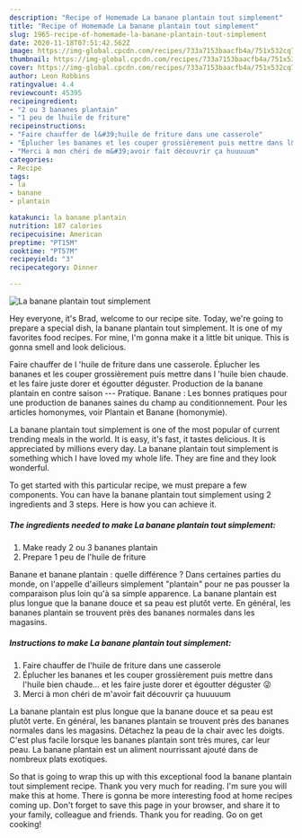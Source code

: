 ```yaml
---
description: "Recipe of Homemade La banane plantain tout simplement"
title: "Recipe of Homemade La banane plantain tout simplement"
slug: 1965-recipe-of-homemade-la-banane-plantain-tout-simplement
date: 2020-11-18T07:51:42.562Z
image: https://img-global.cpcdn.com/recipes/733a7153baacfb4a/751x532cq70/la-banane-plantain-tout-simplement-photo-principale-de-la-recette.jpg
thumbnail: https://img-global.cpcdn.com/recipes/733a7153baacfb4a/751x532cq70/la-banane-plantain-tout-simplement-photo-principale-de-la-recette.jpg
cover: https://img-global.cpcdn.com/recipes/733a7153baacfb4a/751x532cq70/la-banane-plantain-tout-simplement-photo-principale-de-la-recette.jpg
author: Leon Robbins
ratingvalue: 4.4
reviewcount: 45395
recipeingredient:
- "2 ou 3 bananes plantain"
- "1 peu de lhuile de friture"
recipeinstructions:
- "Faire chauffer de l&#39;huile de friture dans une casserole"
- "Éplucher les bananes et les couper grossièrement puis mettre dans l&#39;huile bien chaude... et les faire juste dorer et égoutter déguster 😜"
- "Merci à mon chéri de m&#39;avoir fait découvrir ça huuuuum"
categories:
- Recipe
tags:
- la
- banane
- plantain

katakunci: la banane plantain 
nutrition: 187 calories
recipecuisine: American
preptime: "PT15M"
cooktime: "PT57M"
recipeyield: "3"
recipecategory: Dinner

---
```



![La banane plantain tout simplement](https://img-global.cpcdn.com/recipes/733a7153baacfb4a/751x532cq70/la-banane-plantain-tout-simplement-photo-principale-de-la-recette.jpg)

Hey everyone, it's Brad, welcome to our recipe site. Today, we're going to prepare a special dish, la banane plantain tout simplement. It is one of my favorites food recipes. For mine, I'm gonna make it a little bit unique. This is gonna smell and look delicious.

Faire chauffer de l &#39;huile de friture dans une casserole. Éplucher les bananes et les couper grossièrement puis mettre dans l &#39;huile bien chaude. et les faire juste dorer et égoutter déguster. Production de la banane plantain en contre saison --- Pratique. Banane : Les bonnes pratiques pour une production de bananes saines du champ au conditionnement. Pour les articles homonymes, voir Plantain et Banane (homonymie).

La banane plantain tout simplement is one of the most popular of current trending meals in the world. It is easy, it's fast, it tastes delicious. It is appreciated by millions every day. La banane plantain tout simplement is something which I have loved my whole life. They are fine and they look wonderful.


To get started with this particular recipe, we must prepare a few components. You can have la banane plantain tout simplement using 2 ingredients and 3 steps. Here is how you can achieve it.

<!--inarticleads1-->

##### The ingredients needed to make La banane plantain tout simplement:

1. Make ready 2 ou 3 bananes plantain
1. Prepare 1 peu de l&#39;huile de friture


Banane et banane plantain : quelle différence ? Dans certaines parties du monde, on l&#39;appelle d&#39;ailleurs simplement &#34;plantain&#34; pour ne pas pousser la comparaison plus loin qu&#39;à sa simple apparence. La banane plantain est plus longue que la banane douce et sa peau est plutôt verte. En général, les bananes plantain se trouvent près des bananes normales dans les magasins. 

<!--inarticleads2-->

##### Instructions to make La banane plantain tout simplement:

1. Faire chauffer de l&#39;huile de friture dans une casserole
1. Éplucher les bananes et les couper grossièrement puis mettre dans l&#39;huile bien chaude... et les faire juste dorer et égoutter déguster 😜
1. Merci à mon chéri de m&#39;avoir fait découvrir ça huuuuum


La banane plantain est plus longue que la banane douce et sa peau est plutôt verte. En général, les bananes plantain se trouvent près des bananes normales dans les magasins. Détachez la peau de la chair avec les doigts. C&#39;est plus facile lorsque les bananes plantain sont très mures, car leur peau. La banane plantain est un aliment nourrissant ajouté dans de nombreux plats exotiques. 

So that is going to wrap this up with this exceptional food la banane plantain tout simplement recipe. Thank you very much for reading. I'm sure you will make this at home. There is gonna be more interesting food at home recipes coming up. Don't forget to save this page in your browser, and share it to your family, colleague and friends. Thank you for reading. Go on get cooking!

